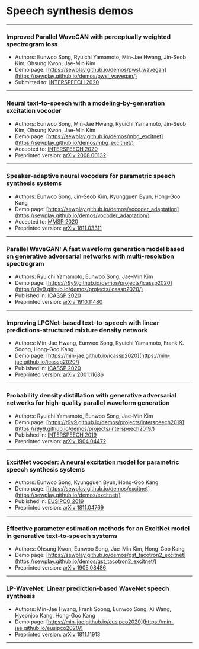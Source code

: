 # Speech synthesis demos
---

### Improved Parallel WaveGAN with perceptually weighted spectrogram loss
- Authors: Eunwoo Song, Ryuichi Yamamoto, Min-Jae Hwang, Jin-Seob Kim, Ohsung Kwon, Jae-Min Kim
- Demo page: [https://sewplay.github.io/demos/pwsl_wavegan](https://sewplay.github.io/demos/pwsl_wavegan/)
- Submitted to: [INTERSPEECH 2020](http://www.interspeech2020.org/)

---

### Neural text-to-speech with a modeling-by-generation excitation vocoder
- Authors: Eunwoo Song, Min-Jae Hwang, Ryuichi Yamamoto, Jin-Seob Kim, Ohsung Kwon, Jae-Min Kim
- Demo page: [https://sewplay.github.io/demos/mbg_excitnet](https://sewplay.github.io/demos/mbg_excitnet/)
- Accepted to: [INTERSPEECH 2020](http://www.interspeech2020.org/)
- Preprinted version:  [arXiv 2008.00132](https://arxiv.org/abs/2008.00132)

---

### Speaker-adaptive neural vocoders for parametric speech synthesis systems
- Authors: Eunwoo Song, Jin-Seob Kim, Kyungguen Byun, Hong-Goo Kang
- Demo page: [https://sewplay.github.io/demos/vocoder_adaptation](https://sewplay.github.io/demos/vocoder_adaptation/)
- Accepted to: [MMSP 2020](https://attend.ieee.org/mmsp-2020/)
- Preprinted version: [arXiv 1811.03311](https://arxiv.org/abs/1811.03311/)

---

### Parallel WaveGAN: A fast waveform generation model based on generative adversarial networks with multi-resolution spectrogram
- Authors: Ryuichi Yamamoto, Eunwoo Song, Jae-Min Kim
- Demo page: [https://r9y9.github.io/demos/projects/icassp2020](https://r9y9.github.io/demos/projects/icassp2020/)
- Published in: [ICASSP 2020](https://2020.ieeeicassp.org/)
- Preprinted version: [arXiv 1910.11480](https://arxiv.org/abs/1910.11480/)

---

### Improving LPCNet-based text-to-speech with linear predictions-structured mixture density network
- Authors: Min-Jae Hwang, Eunwoo Song, Ryuichi Yamamoto, Frank K. Soong, Hong-Goo Kang
- Demo page: [https://min-jae.github.io/icassp2020](https://min-jae.github.io/icassp2020/)
- Published in: [ICASSP 2020](https://2020.ieeeicassp.org/)
- Preprinted version: [arXiv 2001.11686](https://arxiv.org/abs/2001.11686/)

---

### Probability density distillation with generative adversarial networks for high-quality parallel waveform generation
- Authors: Ryuichi Yamamoto, Eunwoo Song, Jae-Min Kim
- Demo page: [https://r9y9.github.io/demos/projects/interspeech2019](https://r9y9.github.io/demos/projects/interspeech2019/)
- Published in: [INTERSPEECH 2019](http://interspeech2019.org)
- Preprinted version: [arXiv 1904.04472](https://arxiv.org/abs/1904.04472/)

---

### ExcitNet vocoder: A neural excitation model for parametric speech synthesis systems
- Authors: Eunwoo Song, Kyungguen Byun, Hong-Goo Kang
- Demo page: [https://sewplay.github.io/demos/excitnet](https://sewplay.github.io/demos/excitnet/)
- Published in: [EUSIPCO 2019](http://eusipco2019.org)
- Preprinted version: [arXiv 1811.04769](https://arxiv.org/abs/1811.04769/)

---

### Effective parameter estimation methods for an ExcitNet model in generative text-to-speech systems
- Authors: Ohsung Kwon, Eunwoo Song, Jae-Min Kim, Hong-Goo Kang
- Demo page: [https://sewplay.github.io/demos/gst_tacotron2_excitnet](https://sewplay.github.io/demos/gst_tacotron2_excitnet/)
- Preprinted version: [arXiv 1905.08486](https://arxiv.org/abs/1905.08486/)

---

### LP-WaveNet: Linear prediction-based WaveNet speech synthesis
- Authors: Min-Jae Hwang, Frank Soong, Eunwoo Song, Xi Wang, Hyeonjoo Kang, Hong-Goo Kang
- Demo page: [https://min-jae.github.io/eusipco2020](https://min-jae.github.io/eusipco2020/)
- Preprinted version: [arXiv 1811.11913](https://arxiv.org/abs/1811.11913/)

---

